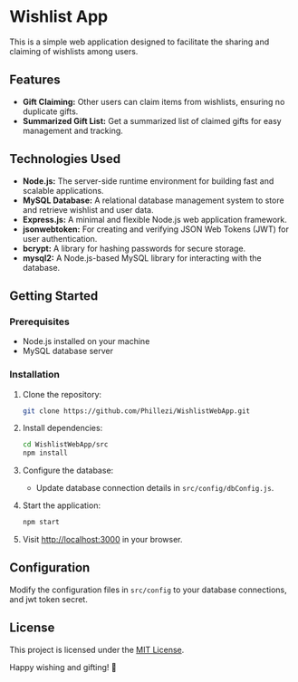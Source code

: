 # Wishlist App
This is a simple web application designed to facilitate the sharing and claiming of wishlists among users.

## Features
- **Gift Claiming:** Other users can claim items from wishlists, ensuring no duplicate gifts.
- **Summarized Gift List:** Get a summarized list of claimed gifts for easy management and tracking.

## Technologies Used
- **Node.js:** The server-side runtime environment for building fast and scalable applications.
- **MySQL Database:** A relational database management system to store and retrieve wishlist and user data.
- **Express.js:** A minimal and flexible Node.js web application framework.
- **jsonwebtoken:** For creating and verifying JSON Web Tokens (JWT) for user authentication.
- **bcrypt:** A library for hashing passwords for secure storage.
- **mysql2:** A Node.js-based MySQL library for interacting with the database.

## Getting Started

### Prerequisites
- Node.js installed on your machine
- MySQL database server

### Installation
1. Clone the repository:
   ```bash
   git clone https://github.com/Phillezi/WishlistWebApp.git
   ```

2. Install dependencies:
   ```bash
   cd WishlistWebApp/src
   npm install
   ```

3. Configure the database:
   - Update database connection details in `src/config/dbConfig.js`.

4. Start the application:
   ```bash
   npm start
   ```

5. Visit [http://localhost:3000](http://localhost:3000) in your browser.

## Configuration
Modify the configuration files in `src/config` to your database connections, and jwt token secret.

## License
This project is licensed under the [MIT License](LICENSE).

Happy wishing and gifting! 🎁
